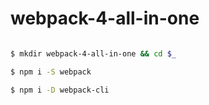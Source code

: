 # webpack-4-all-in-one


```sh

$ mkdir webpack-4-all-in-one && cd $_

$ npm i -S webpack

$ npm i -D webpack-cli

```







